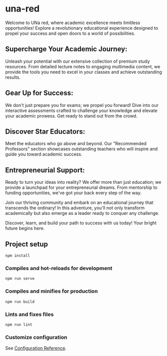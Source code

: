 # una-red
Welcome to UNa red, where academic excellence meets limitless opportunities! Explore a revolutionary educational experience designed to propel your success and open doors to a world of possibilities.

## Supercharge Your Academic Journey:
Unleash your potential with our extensive collection of premium study resources. From detailed lecture notes to engaging multimedia content, we provide the tools you need to excel in your classes and achieve outstanding results.

## Gear Up for Success:
We don't just prepare you for exams; we propel you forward! Dive into our interactive assessments crafted to challenge your knowledge and elevate your academic prowess. Get ready to stand out from the crowd.

## Discover Star Educators:
Meet the educators who go above and beyond. Our "Recommended Professors" section showcases outstanding teachers who will inspire and guide you toward academic success.

## Entrepreneurial Support:
Ready to turn your ideas into reality? We offer more than just education; we provide a launchpad for your entrepreneurial dreams. From mentorship to funding opportunities, we've got your back every step of the way.

Join our thriving community and embark on an educational journey that transcends the ordinary! In this adventure, you'll not only transform academically but also emerge as a leader ready to conquer any challenge.

Discover, learn, and build your path to success with us today! Your bright future begins here.

## Project setup
```
npm install
```

### Compiles and hot-reloads for development
```
npm run serve
```

### Compiles and minifies for production
```
npm run build
```

### Lints and fixes files
```
npm run lint
```

### Customize configuration
See [Configuration Reference](https://cli.vuejs.org/config/).
